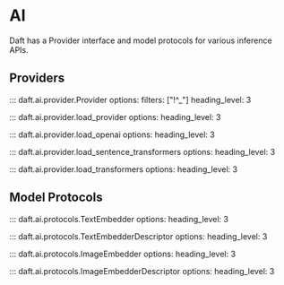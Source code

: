# AI

Daft has a Provider interface and model protocols for various inference APIs.

## Providers

::: daft.ai.provider.Provider
    options:
        filters: ["!^_"]
        heading_level: 3


::: daft.ai.provider.load_provider
    options:
        heading_level: 3

::: daft.ai.provider.load_openai
    options:
        heading_level: 3

::: daft.ai.provider.load_sentence_transformers
    options:
        heading_level: 3

::: daft.ai.provider.load_transformers
    options:
        heading_level: 3

## Model Protocols

::: daft.ai.protocols.TextEmbedder
    options:
        heading_level: 3

::: daft.ai.protocols.TextEmbedderDescriptor
    options:
        heading_level: 3

::: daft.ai.protocols.ImageEmbedder
    options:
        heading_level: 3

::: daft.ai.protocols.ImageEmbedderDescriptor
    options:
        heading_level: 3
